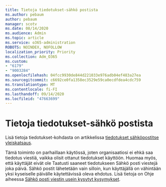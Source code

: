 ```yaml
---
title: Tietoja tiedotukset-sähkö postista
ms.author: pebaum
author: pebaum
manager: scotv
ms.date: 08/14/2020
ms.audience: Admin
ms.topic: article
ms.service: o365-administration
ROBOTS: NOINDEX, NOFOLLOW
localization_priority: Priority
ms.collection: Adm_O365
ms.custom:
- "6179"
- "9003284"
ms.openlocfilehash: 04fcc9930de844d221033e976adb04ef483a27ea
ms.sourcegitcommit: c6692ce0fa1358ec3529e59ca0ecdfdea4cdc759
ms.translationtype: MT
ms.contentlocale: fi-FI
ms.lasthandoff: 09/14/2020
ms.locfileid: "47663699"
---
```

# <a name="about-briefing-email"></a>Tietoja tiedotukset-sähkö postista

Lisä tietoja tiedotukset-kohdasta on artikkelissa [tiedotukset sähköpostitse yleiskatsaus](https://docs.microsoft.com/briefing/be-overview).  

Tämä toiminto on parhaillaan käytössä, joten organisaatiosi ei ehkä saa tiedotus viestiä, vaikka olisit ottanut tiedotukset käyttöön. Huomaa myös, että käyttäjät eivät ole Taatusti saaneet tiedotukseen Sähkö posti viestejä joka päivä. Sähkö postit lähetetään vain silloin, kun käyttäjällä on vähintään yksi kyseiselle päivälle käytettävissä oleva ehdotus. Lisä tietoja on Ohje aiheessa [Sähkö posti viestin usein kysytyt kysymykset](https://docs.microsoft.com/briefing/be-faqs).